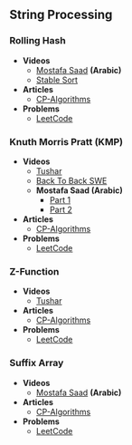 ## String Processing
### Rolling Hash
+ **Videos**
  + [Mostafa Saad](https://www.youtube.com/watch?v=Z26JzYn7G6U&t=634s) **(Arabic)**
  + [Stable Sort](https://www.youtube.com/watch?v=BfUejqd07yo)
+ **Articles**
  + [CP-Algorithms](https://cp-algorithms.com/string/string-hashing.html)
+ **Problems**
  + [LeetCode](https://leetcode.com/list/9641byhd)

### Knuth Morris Pratt (KMP)
+ **Videos**
  + [Tushar](https://www.youtube.com/watch?v=GTJr8OvyEVQ)
  + [Back To Back SWE](https://www.youtube.com/watch?v=BXCEFAzhxGY&t=917s)
  + **Mostafa Saad (Arabic)**
    + [Part 1](https://www.youtube.com/watch?v=vjxLlFTKhrU)
    + [Part 2](https://www.youtube.com/watch?v=VBaPXRcHIk8)
+ **Articles**
  + [CP-Algorithms](https://cp-algorithms.com/string/prefix-function.html)
+ **Problems**
  + [LeetCode](https://leetcode.com/list/9641jzfh)

### Z-Function
+ **Videos**
  + [Tushar](https://www.youtube.com/watch?v=CpZh4eF8QBw&t=21s)
+ **Articles**
  + [CP-Algorithms](https://cp-algorithms.com/string/z-function.html)
+ **Problems**
  + [LeetCode](https://leetcode.com/list/9641jzfh)
 
### Suffix Array
+ **Videos**
  + [Mostafa Saad](https://www.youtube.com/watch?v=maBr777ZRhw&t=1309s) **(Arabic)**
+ **Articles**
  + [CP-Algorithms](https://cp-algorithms.com/string/suffix-array.html)
+ **Problems**
  + [LeetCode](https://leetcode.com/list/964yxi11)
